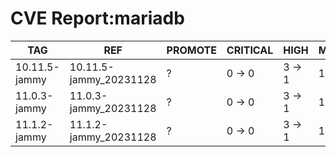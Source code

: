 # CVE Report:mariadb
|      TAG      |          REF           | PROMOTE | CRITICAL |  HIGH  |  MEDIUM  |   LOW    | UNKNOWN |
|---------------|------------------------|---------|----------|--------|----------|----------|---------|
| 10.11.5-jammy | 10.11.5-jammy_20231128 | ?       | 0 -> 0   | 3 -> 1 | 19 -> 14 | 33 -> 26 | 0 -> 0  |
| 11.0.3-jammy  | 11.0.3-jammy_20231128  | ?       | 0 -> 0   | 3 -> 1 | 19 -> 14 | 33 -> 26 | 0 -> 0  |
| 11.1.2-jammy  | 11.1.2-jammy_20231128  | ?       | 0 -> 0   | 3 -> 1 | 19 -> 14 | 33 -> 26 | 0 -> 0  |
